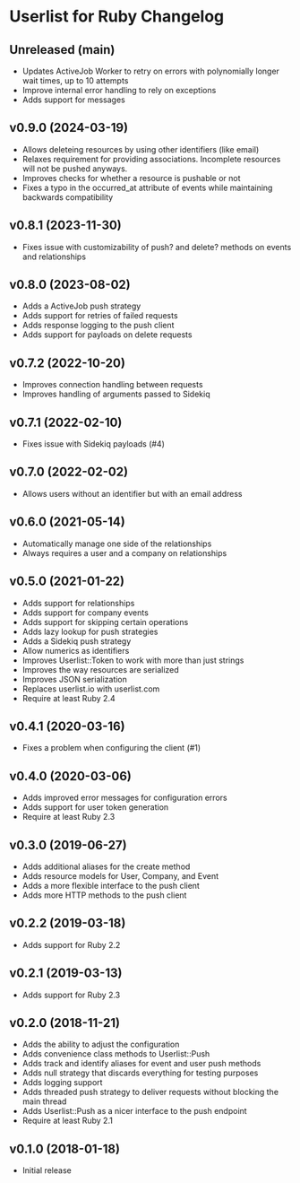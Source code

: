 # Userlist for Ruby Changelog

## Unreleased (main)

- Updates ActiveJob Worker to retry on errors with polynomially longer wait times, up to 10 attempts
- Improve internal error handling to rely on exceptions
- Adds support for messages

## v0.9.0 (2024-03-19)

- Allows deleteing resources by using other identifiers (like email)
- Relaxes requirement for providing associations. Incomplete resources will not be pushed anyways.
- Improves checks for whether a resource is pushable or not
- Fixes a typo in the occurred_at attribute of events while maintaining backwards compatibility

## v0.8.1 (2023-11-30)

- Fixes issue with customizability of push? and delete? methods on events and relationships

## v0.8.0 (2023-08-02)

- Adds a ActiveJob push strategy
- Adds support for retries of failed requests
- Adds response logging to the push client
- Adds support for payloads on delete requests

## v0.7.2 (2022-10-20)

- Improves connection handling between requests
- Improves handling of arguments passed to Sidekiq

## v0.7.1 (2022-02-10)

- Fixes issue with Sidekiq payloads (#4)

## v0.7.0 (2022-02-02)

- Allows users without an identifier but with an email address

## v0.6.0 (2021-05-14)

- Automatically manage one side of the relationships
- Always requires a user and a company on relationships

## v0.5.0 (2021-01-22)

- Adds support for relationships
- Adds support for company events
- Adds support for skipping certain operations
- Adds lazy lookup for push strategies
- Adds a Sidekiq push strategy
- Allow numerics as identifiers
- Improves Userlist::Token to work with more than just strings
- Improves the way resources are serialized
- Improves JSON serialization
- Replaces userlist.io with userlist.com
- Require at least Ruby 2.4

## v0.4.1 (2020-03-16)

- Fixes a problem when configuring the client (#1)

## v0.4.0 (2020-03-06)

- Adds improved error messages for configuration errors
- Adds support for user token generation
- Require at least Ruby 2.3

## v0.3.0 (2019-06-27)

- Adds additional aliases for the create method
- Adds resource models for User, Company, and Event
- Adds a more flexible interface to the push client
- Adds more HTTP methods to the push client

## v0.2.2 (2019-03-18)

- Adds support for Ruby 2.2

## v0.2.1 (2019-03-13)

- Adds support for Ruby 2.3

## v0.2.0 (2018-11-21)

- Adds the ability to adjust the configuration
- Adds convenience class methods to Userlist::Push
- Adds track and identify aliases for event and user push methods
- Adds null strategy that discards everything for testing purposes
- Adds logging support
- Adds threaded push strategy to deliver requests without blocking the main thread
- Adds Userlist::Push as a nicer interface to the push endpoint
- Require at least Ruby 2.1

## v0.1.0 (2018-01-18)

- Initial release
